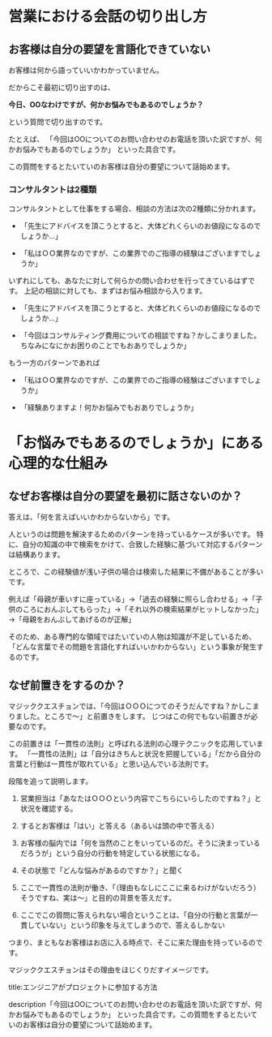 



# 営業における会話の切り出し方

## お客様は自分の要望を言語化できていない

お客様は何から語っていいかわかっていません。

だからこそ最初に切り出すのは、

**今日、OOなわけですが、何かお悩みでもあるのでしょうか？**

という質問で切り出すのです。

たとえば、
「今回はOOについてのお問い合わせのお電話を頂いた訳ですが、何かお悩みでもあるのでしょうか」
といった具合です。

この質問をするとたいていのお客様は自分の要望について話始めます。

### コンサルタントは2種類

コンサルタントとして仕事をする場合、相談の方法は次の2種類に分かれます。

- 「先生にアドバイスを頂こうとすると、大体どれくらいのお値段になるのでしょうか...」

- 「私はＯＯ業界なのですが、この業界でのご指導の経験はございますでしょうか」

いずれにしても、あなたに対して何らかの問い合わせを行ってきているはずです。
上記の相談に対しても、まずはお悩み相談から入ります。

- 「先生にアドバイスを頂こうとすると、大体どれくらいのお値段になるのでしょうか...」

- 「今回はコンサルティング費用についての相談ですね？かしこまりました。ちなみになにかお困りのことでもおありでしょうか」

もう一方のパターンであれば

- 「私はＯＯ業界なのですが、この業界でのご指導の経験はございますでしょうか」

- 「経験ありますよ！何かお悩みでもおありでしょうか」


# 「お悩みでもあるのでしょうか」にある心理的な仕組み

## なぜお客様は自分の要望を最初に話さないのか？

答えは、「何を言えばいいかわからないから」です。

人というのは問題を解決するためのパターンを持っているケースが多いです。
特に、自分の知識の中で検索をかけて、合致した経験に基づいて対応するパターンは結構あります。

ところで、この経験値が浅い子供の場合は検索した結果に不備があることが多いです。

例えば「母親が車いすに座っている」→「過去の経験に照らし合わせる」→「子供のころにおんぶしてもらった」→「それ以外の検索結果がヒットしなかった」→「母親をおんぶしてあげるのが正解」

そのため、ある専門的な領域ではたいていの人物は知識が不足しているため、「どんな言葉でその問題を言語化すればいいかわからない」という事象が発生するのです。

## なぜ前置きをするのか？

マジッククエスチョンでは、「今回はＯＯＯにつてのそうだんですね？かしこまりました。ところで～」と前置きをします。
じつはこの何でもない前置きが必要なのです。

この前置きは「一貫性の法則」と呼ばれる法則の心理テクニックを応用しています。
「一貫性の法則」は「自分はきちんと状況を把握している」「だから自分の言葉と行動は一貫性が取れている」と思い込んでいる法則です。

段階を追って説明します。

1. 営業担当は「あなたはＯＯＯという内容でこちらにいらしたのですね？」と状況を確認する。

2. するとお客様は「はい」と答える（あるいは頭の中で答える）

3. お客様の脳内では「何を当然のことをいっているのだ。そうに決まっているだろうが」という自分の行動を特定している状態になる。

4. その状態で「どんな悩みがあるのですか？」と聞く

5. ここで一貫性の法則が働き、「（理由もなしにここに来るわけがないだろう）そうですね、実は～」と目的の背景を答えだす。

6. ここでこの質問に答えられない場合ということは、「自分の行動と言葉が一貫していない」という印象を与えてしまうので、答えるしかない

つまり、まともなお客様はお店に入る時点で、そこに来た理由を持っているのです。

マジッククエスチョンはその理由をほじくりだすイメージです。









title:エンジニアがプロジェクトに参加する方法

description「今回はOOについてのお問い合わせのお電話を頂いた訳ですが、何かお悩みでもあるのでしょうか」
といった具合です。この質問をするとたいていのお客様は自分の要望について話始めます。
